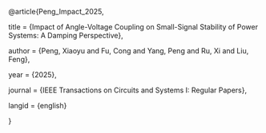 @article{Peng_Impact_2025,

 title = {Impact of Angle-Voltage Coupling on Small-Signal Stability of Power Systems: A Damping Perspective},

 author = {Peng, Xiaoyu and Fu, Cong and Yang, Peng and Ru, Xi and Liu, Feng},

 year = {2025},

 journal = {IEEE Transactions on Circuits and Systems I: Regular Papers},

 langid = {english}

}
